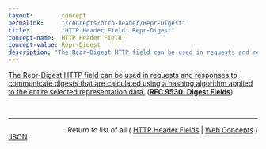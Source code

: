 ```yaml
---
layout:        concept
permalink:     "/concepts/http-header/Repr-Digest"
title:         "HTTP Header Field: Repr-Digest"
concept-name:  HTTP Header Field
concept-value: Repr-Digest
description: "The Repr-Digest HTTP field can be used in requests and responses to communicate digests that are calculated using a hashing algorithm applied to the entire selected representation data."
---
```


[The Repr-Digest HTTP field can be used in requests and responses to communicate digests that are calculated using a hashing algorithm applied to the entire selected representation data.](https://datatracker.ietf.org/doc/html/rfc9530#section-3 "Read documentation for HTTP Header Field &#34;Repr-Digest&#34;") (**[RFC 9530: Digest Fields](/specs/IETF/RFC/9530 "This document defines HTTP fields that support integrity digests. The Content-Digest field can be used for the integrity of HTTP message content. The Repr-Digest field can be used for the integrity of HTTP representations. Want-Content-Digest and Want-Repr-Digest can be used to indicate a sender's interest and preferences for receiving the respective Integrity fields.")**)

<br/>
<hr/>

<p style="float : left"><a href="./Repr-Digest.json" title="JSON representing this particular Web Concept value">JSON</a></p>
<p style="text-align: right">Return to list of all ( <a href="../http-header/">HTTP Header Fields</a> | <a href="../">Web Concepts</a> )</p>
